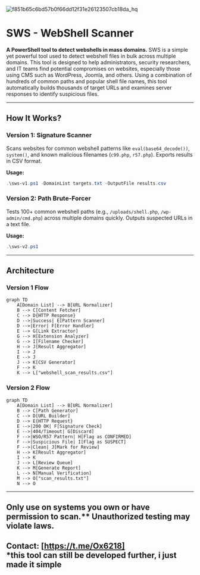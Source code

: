 ![f851b65c6bd57b0f66dd12f31e26123507cb18da_hq](https://github.com/user-attachments/assets/e2414aac-d753-4a4c-8e18-6bf813b5b0a3)

# **SWS - WebShell Scanner**  
**A PowerShell tool to detect webshells in mass domains.** 
SWS is a simple yet powerful tool used to detect webshell files in bulk across multiple domains. This tool is designed to help administrators, security researchers, and IT teams find potential compromises on websites, especially those using CMS such as WordPress, Joomla, and others. Using a combination of hundreds of common paths and popular shell file names, this tool automatically builds thousands of target URLs and examines server responses to identify suspicious files.

---

## **How It Works?**  

### **Version 1: Signature Scanner**  
Scans websites for common webshell patterns like `eval(base64_decode())`, `system()`, and known malicious filenames (`c99.php`, `r57.php`). Exports results in CSV format.  

**Usage:**  
```powershell
.\sws-v1.ps1 -DomainList targets.txt -OutputFile results.csv
```

### **Version 2: Path Brute-Forcer**  
Tests 100+ common webshell paths (e.g., `/uploads/shell.php`, `/wp-admin/cmd.php`) across multiple domains quickly. Outputs suspected URLs in a text file.  

**Usage:**  
```powershell
.\sws-v2.ps1
```

---

## **Architecture**  

### **Version 1 Flow**  
```mermaid
graph TD
    A[Domain List] --> B[URL Normalizer]
    B --> C[Content Fetcher]
    C --> D{HTTP Response}
    D -->|Success| E[Pattern Scanner]
    D -->|Error| F[Error Handler]
    E --> G[Link Extractor]
    G --> H[Extension Analyzer]
    G --> I[Filename Checker]
    H --> J[Result Aggregator]
    I --> J
    E --> J
    J --> K[CSV Generator]
    F --> K
    K --> L["webshell_scan_results.csv"]
```

### **Version 2 Flow**  
```mermaid
graph TD
    A[Domain List] --> B[URL Normalizer]
    B --> C[Path Generator]
    C --> D[URL Builder]
    D --> E{HTTP Request}
    E -->|200 OK| F[Signature Check]
    E -->|404/Timeout| G[Discard]
    F -->|WSO/R57 Pattern| H[Flag as CONFIRMED]
    F -->|Suspicious File| I[Flag as SUSPECT]
    F -->|Clean| J[Mark for Review]
    H --> K[Result Aggregator]
    I --> K
    J --> L[Review Queue]
    K --> M[Generate Report]
    L --> N[Manual Verification]
    M --> O["scan_results.txt"]
    N --> O
```

---
Only use on systems you own or have permission to scan.** Unauthorized testing may violate laws.  
--- 
Contact: [https://t.me/Ox6218]  
*this tool can still be developed further, i just made it simple
--- 
